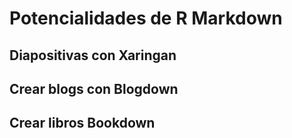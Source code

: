 # **Potencialidades de R Markdown**
## Diapositivas con Xaringan
## Crear blogs con Blogdown
## Crear libros Bookdown
